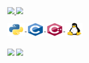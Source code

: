  <div>
  <a href="https://github.com/vicenteigor">
  <img height="180em" src="https://github-readme-stats.vercel.app/api?username=igorvicente&show_icons=true&theme=dark&include_all_commits=true&count_private=true"/>
  <img height="180em" src="https://github-readme-stats.vercel.app/api/top-langs/?username=igorvicente&layout=compact&langs_count=7&theme=dark"/>
</div>
 
 <div style="display: inline_block"><br>
  <img align="center" alt="Igor-Python" height="30" width="40" src="https://raw.githubusercontent.com/devicons/devicon/master/icons/python/python-original.svg">
  <img align="center" alt="Igor-c" height="30" width="40" src="https://raw.githubusercontent.com/devicons/devicon/master/icons/c/c-original.svg">
  <img align="center" alt="Igor-c++" height="30" width="40" src="https://raw.githubusercontent.com/devicons/devicon/master/icons/cplusplus/cplusplus-original.svg">
   <img align="center" alt="Igor-c++" height="30" width="40" src="https://raw.githubusercontent.com/devicons/devicon/master/icons/linux/linux-original.svg">
</div>

 ##

<div> 
  <a href = "mailto:vicente.igor2@gmail.com"><img src="https://img.shields.io/badge/-Gmail-%23333?style=for-the-badge&logo=gmail&logoColor=white" target="_blank"></a>
  <a href="https://www.linkedin.com/in/vicente-igor" target="_blank"><img src="https://img.shields.io/badge/-LinkedIn-%230077B5?style=for-the-badge&logo=linkedin&logoColor=white" target="_blank"></a> 
 
</div>







